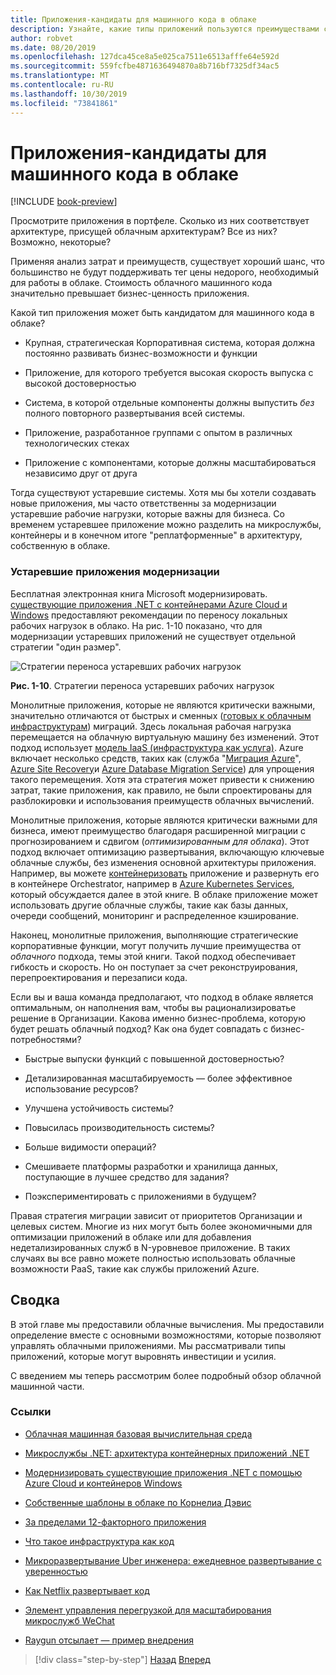 ```yaml
---
title: Приложения-кандидаты для машинного кода в облаке
description: Узнайте, какие типы приложений пользуются преимуществами собственного облачного подхода.
author: robvet
ms.date: 08/20/2019
ms.openlocfilehash: 127dca45ce8a5e025ca7511e6513afffe64e592d
ms.sourcegitcommit: 559fcfbe4871636494870a8b716bf7325df34ac5
ms.translationtype: MT
ms.contentlocale: ru-RU
ms.lasthandoff: 10/30/2019
ms.locfileid: "73841861"
---
```

# <a name="candidate-apps-for-cloud-native"></a>Приложения-кандидаты для машинного кода в облаке

[!INCLUDE [book-preview](../../../includes/book-preview.md)]

Просмотрите приложения в портфеле. Сколько из них соответствует архитектуре, присущей облачным архитектурам? Все из них? Возможно, некоторые?

Применяя анализ затрат и преимуществ, существует хороший шанс, что большинство не будут поддерживать тег цены недорого, необходимый для работы в облаке. Стоимость облачного машинного кода значительно превышает бизнес-ценность приложения.

Какой тип приложения может быть кандидатом для машинного кода в облаке?

- Крупная, стратегическая Корпоративная система, которая должна постоянно развивать бизнес-возможности и функции

- Приложение, для которого требуется высокая скорость выпуска с высокой достоверностью

- Система, в которой отдельные компоненты должны выпустить *без* полного повторного развертывания всей системы.

- Приложение, разработанное группами с опытом в различных технологических стеках

- Приложение с компонентами, которые должны масштабироваться независимо друг от друга

Тогда существуют устаревшие системы. Хотя мы бы хотели создавать новые приложения, мы часто ответственны за модернизации устаревшие рабочие нагрузки, которые важны для бизнеса. Со временем устаревшее приложение можно разделить на микрослужбы, контейнеры и в конечном итоге "реплатформенные" в архитектуру, собственную в облаке.

### <a name="modernizing-legacy-apps"></a>Устаревшие приложения модернизации

Бесплатная электронная книга Microsoft модернизировать. [существующие приложения .NET с контейнерами Azure Cloud и Windows](https://dotnet.microsoft.com/download/thank-you/modernizing-existing-net-apps-ebook) предоставляют рекомендации по переносу локальных рабочих нагрузок в облако. На рис. 1-10 показано, что для модернизации устаревших приложений не существует отдельной стратегии "один размер".

![Стратегии переноса устаревших рабочих нагрузок](./media/strategies-for-migrating-legacy-workloads.png)

**Рис. 1-10**. Стратегии переноса устаревших рабочих нагрузок

Монолитные приложения, которые не являются критически важными, значительно отличаются от быстрых и сменных ([готовых к облачным инфраструктурам](https://docs.microsoft.com/dotnet/standard/modernize-with-azure-and-containers/lift-and-shift-existing-apps-azure-iaas)) миграций. Здесь локальная рабочая нагрузка перемещается на облачную виртуальную машину без изменений. Этот подход использует [модель IaaS (инфраструктура как услуга)](https://azure.microsoft.com/overview/what-is-iaas/). Azure включает несколько средств, таких как (служба "[Миграция Azure](https://aka.ms/azuremigrate)", [Azure Site Recovery](https://azure.microsoft.com/services/site-recovery/)и [Azure Database Migration Service](https://azure.microsoft.com/campaigns/database-migration/)) для упрощения такого перемещения. Хотя эта стратегия может привести к снижению затрат, такие приложения, как правило, не были спроектированы для разблокировки и использования преимуществ облачных вычислений.

Монолитные приложения, которые являются критически важными для бизнеса, имеют преимущество благодаря расширенной миграции с прогнозированием и сдвигом (*оптимизированным для облака*). Этот подход включает оптимизацию развертывания, включающую ключевые облачные службы, без изменения основной архитектуры приложения. Например, вы можете [контейнеризовать](https://docs.microsoft.com/virtualization/windowscontainers/about/) приложение и развернуть его в контейнере Orchestrator, например в [Azure Kubernetes Services](https://azure.microsoft.com/services/kubernetes-service/), который обсуждается далее в этой книге. В облаке приложение может использовать другие облачные службы, такие как базы данных, очереди сообщений, мониторинг и распределенное кэширование.

Наконец, монолитные приложения, выполняющие стратегические корпоративные функции, могут получить лучшие преимущества от *облачного* подхода, темы этой книги. Такой подход обеспечивает гибкость и скорость. Но он поступает за счет реконструирования, перепроектирования и перезаписи кода.

Если вы и ваша команда предполагают, что подход в облаке является оптимальным, он наполнения вам, чтобы вы рационализироватье решение в Организации. Какова именно бизнес-проблема, которую будет решать облачный подход? Как она будет совпадать с бизнес-потребностями?

- Быстрые выпуски функций с повышенной достоверностью?

- Детализированная масштабируемость — более эффективное использование ресурсов?

- Улучшена устойчивость системы?

- Повысилась производительность системы?

- Больше видимости операций?

- Смешиваете платформы разработки и хранилища данных, поступающие в лучшее средство для задания?

- Поэкспериментировать с приложениями в будущем?

Правая стратегия миграции зависит от приоритетов Организации и целевых систем. Многие из них могут быть более экономичными для оптимизации приложений в облаке или для добавления недетализированных служб в N-уровневое приложение. В таких случаях вы все равно можете полностью использовать облачные возможности PaaS, такие как службы приложений Azure.

## <a name="summary"></a>Сводка

В этой главе мы предоставили облачные вычисления. Мы предоставили определение вместе с основными возможностями, которые позволяют управлять облачными приложениями. Мы рассматривали типы приложений, которые могут выровнять инвестиции и усилия.

С введением мы теперь рассмотрим более подробный обзор облачной машинной части.

### <a name="references"></a>Ссылки

- [Облачная машинная базовая вычислительная среда](https://www.cncf.io/)

- [Микрослужбы .NET: архитектура контейнерных приложений .NET](https://dotnet.microsoft.com/download/thank-you/microservices-architecture-ebook)

- [Модернизировать существующие приложения .NET с помощью Azure Cloud и контейнеров Windows](https://dotnet.microsoft.com/download/thank-you/modernizing-existing-net-apps-ebook)

- [Собственные шаблоны в облаке по Корнелиа Дэвис](https://www.manning.com/books/cloud-native-patterns)

- [За пределами 12-факторного приложения](https://content.pivotal.io/blog/beyond-the-twelve-factor-app)

- [Что такое инфраструктура как код](https://docs.microsoft.com/azure/devops/learn/what-is-infrastructure-as-code)

- [Микроразвертывание Uber инженера: ежедневное развертывание с уверенностью](https://eng.uber.com/micro-deploy/)

- [Как Netflix развертывает код](https://www.infoq.com/news/2013/06/netflix/)

- [Элемент управления перегрузкой для масштабирования микрослужб WeChat](https://www.cs.columbia.edu/~ruigu/papers/socc18-final100.pdf)

- [Raygun отсылает — пример внедрения](https://raygun.com/case-study/ovation)

>[!div class="step-by-step"]
>[Назад](definition.md)
>[Вперед](introduce-eshoponcontainers-reference-app.md)
